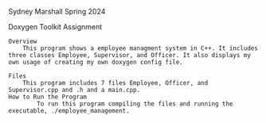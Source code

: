 Sydney Marshall
Spring 2024

Doxygen Toolkit Assignment

	Overview
		This program shows a employee managment system in C++. It includes three classes Employee, Supervisor, and Officer. It also displays my own usage of creating my own doxygen config file. 

	Files
		This program includes 7 files Employee, Officer, and Supervisor.cpp and .h and a main.cpp.
	How to Run the Program
	       	To run this program compiling the files and running the executable, ./employee_management. 

